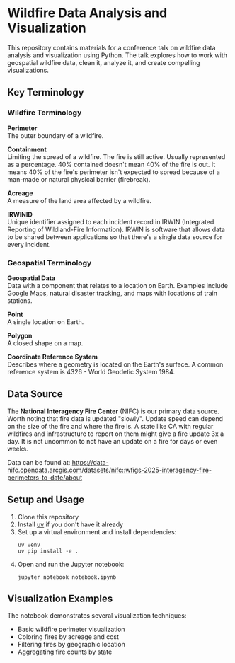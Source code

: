 # Wildfire Data Analysis and Visualization

This repository contains materials for a conference talk on wildfire data analysis and visualization using Python. The talk explores how to work with geospatial wildfire data, clean it, analyze it, and create compelling visualizations.


## Key Terminology

### Wildfire Terminology

**Perimeter**  
The outer boundary of a wildfire.

**Containment**  
Limiting the spread of a wildfire. The fire is still active. Usually represented as a percentage. 40% contained doesn't mean 40% of the fire is out. It means 40% of the fire's perimeter isn't expected to spread because of a man-made or natural physical barrier (firebreak).

**Acreage**  
A measure of the land area affected by a wildfire.

**IRWINID**  
Unique identifier assigned to each incident record in IRWIN (Integrated Reporting of Wildland-Fire Information). IRWIN is software that allows data to be shared between applications so that there's a single data source for every incident.


### Geospatial Terminology

**Geospatial Data**  
Data with a component that relates to a location on Earth. Examples include Google Maps, natural disaster tracking, and maps with locations of train stations.

**Point**  
A single location on Earth.

**Polygon**  
A closed shape on a map.

**Coordinate Reference System**  
Describes where a geometry is located on the Earth's surface. A common reference system is 4326 - World Geodetic System 1984.

## Data Source

The **National Interagency Fire Center** (NIFC) is our primary data source. Worth noting that fire data is updated "slowly". Update speed can depend on the size of the fire and where the fire is. A state like CA with regular wildfires and infrastructure to report on them might give a fire update 3x a day. It is not uncommon to not have an update on a fire for days or even weeks.

Data can be found at: https://data-nifc.opendata.arcgis.com/datasets/nifc::wfigs-2025-interagency-fire-perimeters-to-date/about

## Setup and Usage

1. Clone this repository
2. Install [uv](https://github.com/astral-sh/uv) if you don't have it already
3. Set up a virtual environment and install dependencies:
   ```shell
   uv venv
   uv pip install -e .
   ```
4. Open and run the Jupyter notebook:
   ```shell
   jupyter notebook notebook.ipynb
   ```

## Visualization Examples

The notebook demonstrates several visualization techniques:
- Basic wildfire perimeter visualization
- Coloring fires by acreage and cost
- Filtering fires by geographic location
- Aggregating fire counts by state
